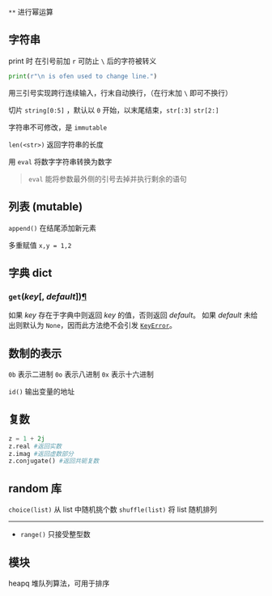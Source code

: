`**` 进行幂运算

## 字符串

print 时 在引号前加 `r` 可防止 `\` 后的字符被转义  
``` python
print(r"\n is ofen used to change line.")
```

用三引号实现跨行连续输入，行末自动换行，（在行末加 `\` 即可不换行）

切片 `string[0:5]` ，默认以 `0` 开始，以末尾结束，`str[:3]` `str[2:]`

字符串不可修改，是 `immutable`

`len(<str>)` 返回字符串的长度

用 `eval` 将数字字符串转换为数字

> `eval` 能将参数最外侧的引号去掉并执行剩余的语句

## 列表 (mutable)

`append()` 在结尾添加新元素

多重赋值 `x,y = 1,2`

## 字典 dict

### `get`(_key_[, _default_])[¶](https://docs.python.org/zh-cn/3/library/stdtypes.html?highlight=get#dict.get "永久链接至目标")

如果 _key_ 存在于字典中则返回 _key_ 的值，否则返回 _default_。 如果 _default_ 未给出则默认为 `None`，因而此方法绝不会引发 [`KeyError`](https://docs.python.org/zh-cn/3/library/exceptions.html#KeyError "KeyError")。

## 数制的表示

`0b` 表示二进制
`0o` 表示八进制
`0x` 表示十六进制

`id()` 输出变量的地址

## 复数

```python
z = 1 + 2j
z.real #返回实数
z.imag #返回虚数部分
z.conjugate() #返回共轭复数
```

## random 库

`choice(list)` 从 list 中随机挑个数
`shuffle(list)` 将 list 随机排列

-------------------

- `range()` 只接受整型数

## 模块

heapq 堆队列算法，可用于排序
